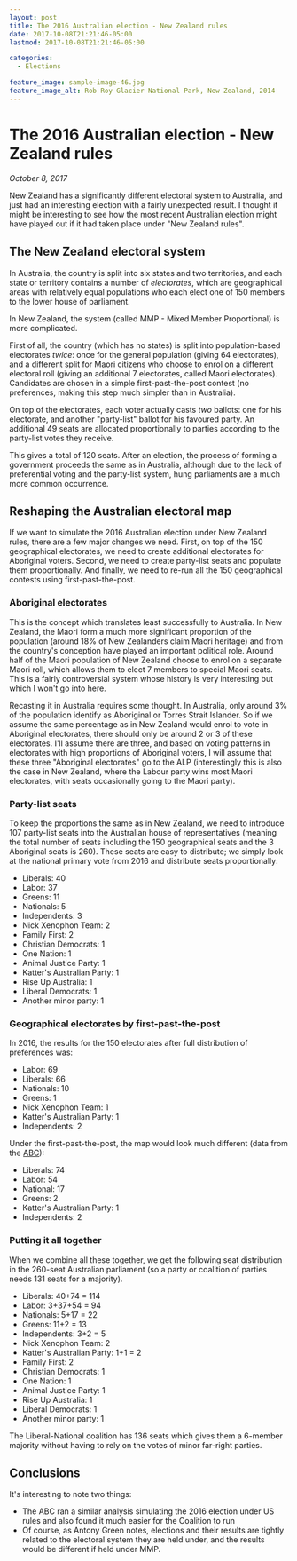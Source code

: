 ```yaml
---
layout: post
title: The 2016 Australian election - New Zealand rules
date: 2017-10-08T21:21:46-05:00
lastmod: 2017-10-08T21:21:46-05:00

categories:
  - Elections

feature_image: sample-image-46.jpg
feature_image_alt: Rob Roy Glacier National Park, New Zealand, 2014
---
```


# The 2016 Australian election - New Zealand rules

*October 8, 2017*

New Zealand has a significantly different electoral system to Australia, and just had an interesting election with a fairly unexpected result. I thought it might be interesting to see how the most recent Australian election might have played out if it had taken place under "New Zealand rules".

## The New Zealand electoral system

In Australia, the country is split into six states and two territories, and each state or territory contains a number of *electorates*, which are geographical areas with relatively equal populations who each elect one of 150 members to the lower house of parliament.

In New Zealand, the system (called MMP - Mixed Member Proportional) is more complicated.

First of all, the country (which has no states) is split into population-based electorates *twice*: once for the general population (giving 64 electorates), and a different split for Maori citizens who choose to enrol on a different electoral roll (giving an additional 7 electorates, called Maori electorates). Candidates are chosen in a simple first-past-the-post contest (no preferences, making this step much simpler than in Australia). 

On top of the electorates, each voter actually casts *two* ballots: one for his electorate, and another "party-list" ballot for his favoured party. An additional 49 seats are allocated proportionally to parties according to the party-list votes they receive. 

This gives a total of 120 seats. After an election, the process of forming a government proceeds the same as in Australia, although due to the lack of preferential voting and the party-list system, hung parliaments are a much more common occurrence. 

## Reshaping the Australian electoral map

If we want to simulate the 2016 Australian election under New Zealand rules, there are a few major changes we need. First, on top of the 150 geographical electorates, we need to create additional electorates for Aboriginal voters. Second, we need to create party-list seats and populate them proportionally. And finally, we need to re-run all the 150 geographical contests using first-past-the-post.

### Aboriginal electorates

This is the concept which translates least successfully to Australia. In New Zealand, the Maori form a much more significant proportion of the population (around 18% of New Zealanders claim Maori heritage) and from the country's conception have played an important political role. Around half of the Maori population of New Zealand choose to enrol on a separate Maori roll, which allows them to elect 7 members to special Maori seats. This is a fairly controversial system whose history is very interesting but which I won't go into here.

Recasting it in Australia requires some thought. In Australia, only around 3% of the population identify as Aboriginal or Torres Strait Islander. So if we assume the same percentage as in New Zealand would enrol to vote in Aboriginal electorates, there should only be around 2 or 3 of these electorates. I'll assume there are three, and based on voting patterns in electorates with high proportions of Aboriginal voters, I will assume that these three "Aboriginal electorates" go to the ALP (interestingly this is also the case in New Zealand, where the Labour party wins most Maori electorates, with seats occasionally going to the Maori party). 

### Party-list seats

To keep the proportions the same as in New Zealand, we need to introduce 107 party-list seats into the Australian house of representatives (meaning the total number of seats including the 150 geographical seats and the 3 Aboriginal seats is 260). These seats are easy to distribute; we simply look at the national primary vote from 2016 and distribute seats proportionally:

- Liberals: 40
- Labor: 37
- Greens: 11
- Nationals: 5
- Independents: 3
- Nick Xenophon Team: 2
- Family First: 2
- Christian Democrats: 1
- One Nation: 1
- Animal Justice Party: 1
- Katter's Australian Party: 1
- Rise Up Australia: 1
- Liberal Democrats: 1
- Another minor party: 1

### Geographical electorates by first-past-the-post

In 2016, the results for the 150 electorates after full distribution of preferences was:

- Labor: 69
- Liberals: 66
- Nationals: 10
- Greens: 1
- Nick Xenophon Team: 1
- Katter's Australian Party: 1
- Independents: 2

Under the first-past-the-post, the map would look much different (data from the [ABC](http://www.abc.net.au/news/2016-11-07/us-election-voting-explained-using-australian-results/7975062)):

- Liberals: 74
- Labor: 54
- National: 17
- Greens: 2
- Katter's Australian Party: 1
- Independents: 2

### Putting it all together

When we combine all these together, we get the following seat distribution in the 260-seat Australian parliament (so a party or coalition of parties needs 131 seats for a majority). 

- Liberals: 40+74 = 114
- Labor: 3+37+54 = 94
- Nationals: 5+17 = 22
- Greens: 11+2 = 13
- Independents: 3+2 = 5
- Nick Xenophon Team: 2
- Katter's Australian Party: 1+1 = 2
- Family First: 2
- Christian Democrats: 1
- One Nation: 1
- Animal Justice Party: 1
- Rise Up Australia: 1
- Liberal Democrats: 1
- Another minor party: 1

The Liberal-National coalition has 136 seats which gives them a 6-member majority without having to rely on the votes of minor far-right parties.

## Conclusions

It's interesting to note two things:

- The ABC ran a similar analysis simulating the 2016 election under US rules and also found it much easier for the Coalition to run
- Of course, as Antony Green notes, elections and their results are tightly related to the electoral system they are held under, and the results would be different if held under MMP. 
